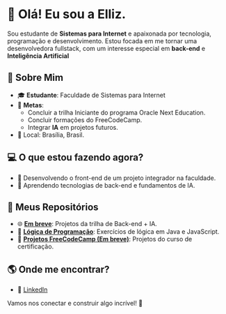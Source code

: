 # 👋 Olá! Eu sou a Elliz.

Sou estudante de <b>Sistemas para Internet</b> e apaixonada por tecnologia, programação e desenvolvimento. Estou focada em me tornar uma desenvolvedora fullstack, com um interesse especial em <b>back-end</b> e <b>Inteligência Artificial</b></p>


## 🌟 Sobre Mim
- 🎓 **Estudante**: Faculdade de Sistemas para Internet
- 🚀 **Metas**:
  - Concluir a trilha Iniciante do programa Oracle Next Education.
  - Concluir formações do FreeCodeCamp.
  - Integrar **IA** em projetos futuros.
- 📍 Local: Brasília, Brasil.

## 💻 O que estou fazendo agora?
- 🔧 Desenvolvendo o front-end de um projeto integrador na faculdade.
- 🌱 Aprendendo tecnologias de back-end e fundamentos de IA.

## 📂 Meus Repositórios
- 🌐 **[Em breve](https://github.com/seuusuario/oracle-one-projects)**: Projetos da trilha de Back-end + IA.
- 📝 **[Lógica de Programação](https://github.com/elliz01/logica-de-programacao)**: Exercícios de lógica em Java e JavaScript.
- 🚀 **[Projetos FreeCodeCamp (Em breve)](https://github.com/seuusuario/freecodecamp-certification-projects)**: Projetos do curso de certificação.

## 🌎 Onde me encontrar?
- 💼 [LinkedIn](www.linkedin.com/in/ellizabeth-severo)

Vamos nos conectar e construir algo incrível! 🚀
